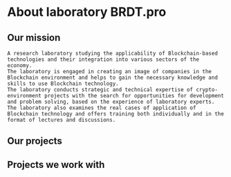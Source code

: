 # About laboratory BRDT.pro
## Our mission
    A research laboratory studying the applicability of Blockchain-based technologies and their integration into various sectors of the economy.
    The laboratory is engaged in creating an image of companies in the Blockchain environment and helps to gain the necessary knowledge and skills to use Blockchain technology. 
    The laboratory conducts strategic and technical expertise of crypto-environment projects with the search for opportunities for development and problem solving, based on the experience of laboratory experts. 
    The laboratory also examines the real cases of application of Blockchain technology and offers training both individually and in the format of lectures and discussions.
## Our projects
## Projects we work with
